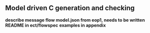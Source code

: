 ## Model driven C generation and checking

**describe message flow model.json from eop1, needs to be written**
**README in ect/flowspec**
**examples in appendix**